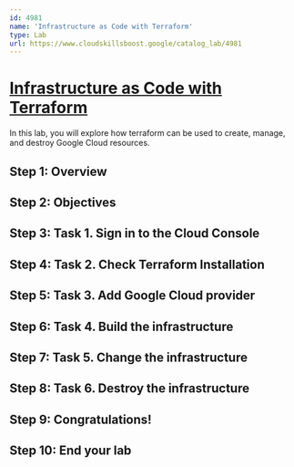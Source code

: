 ```yaml
---
id: 4981
name: 'Infrastructure as Code with Terraform'
type: Lab
url: https://www.cloudskillsboost.google/catalog_lab/4981
---
```


# [Infrastructure as Code with Terraform](https://www.cloudskillsboost.google/catalog_lab/4981)

In this lab, you will explore how terraform can be used to create, manage, and destroy Google Cloud resources.

## Step 1: Overview

## Step 2: Objectives

## Step 3: Task 1. Sign in to the Cloud Console

## Step 4: Task 2. Check Terraform Installation

## Step 5: Task 3. Add Google Cloud provider

## Step 6: Task 4. Build the infrastructure

## Step 7: Task 5. Change the infrastructure

## Step 8: Task 6. Destroy the infrastructure

## Step 9: Congratulations!

## Step 10: End your lab
